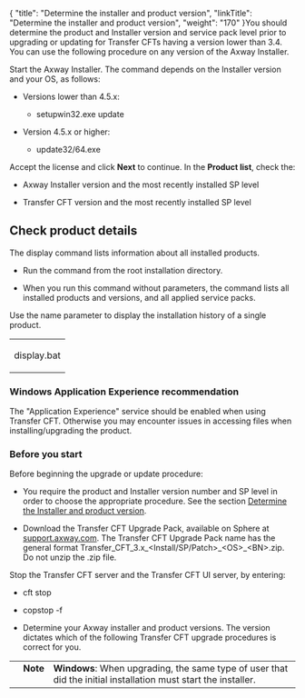 {
    "title": "Determine the installer and product version",
    "linkTitle": "Determine the installer and product version",
    "weight": "170"
}You should determine the product and Installer version and service pack level prior to upgrading or updating for Transfer CFTs having a version lower than 3.4. You can use the following procedure on any version of the Axway Installer.

Start the Axway Installer. The command depends on the Installer version and your OS, as follows:

-   Versions lower than 4.5.x:
    -   setupwin32.exe update
-   Version 4.5.x or higher:
    -   update32/64.exe

Accept the license and click **Next** to continue. In the **Product list**, check the:

-   Axway Installer version and the most recently installed SP level
-   Transfer CFT version and the most recently installed SP level

## Check product details

The display command lists information about all installed products.

-   Run the command from the root installation directory.
-   When you run this command without parameters, the command lists all installed products and versions, and all applied service packs.

Use the name parameter to display the installation history of a single product.

<table cellspacing="0">
   <col/>
   <tbody>
      <tr>
         <td>
            <p>display.bat</p>
         </td>
      </tr>
   </tbody>
</table>

### Windows Application Experience recommendation

The "Application Experience" service should be enabled when using Transfer CFT. Otherwise you may encounter issues in accessing files when installing/upgrading the product.

### Before you start

Before beginning the upgrade or update procedure:

-   You require the product and Installer version number and SP level in order to choose the appropriate procedure. See the section [Determine the Installer and product version](#determin).
-   Download the Transfer CFT Upgrade Pack, available on Sphere at [support.axway.com](https://support.axway.com/). The Transfer CFT Upgrade Pack name has the general format Transfer\_CFT\_3.x\_&lt;Install/SP/Patch>\_&lt;OS>\_&lt;BN>.zip. Do not unzip the .zip file.

Stop the Transfer CFT server and the Transfer CFT UI server, by entering:

-   cft stop
-   copstop -f

<!-- -->

-   Determine your Axway installer and product versions. The version dictates which of the following Transfer CFT upgrade procedures is correct for you.

<table cellpadding="0" cellspacing="0">
   <col/>
   <col/>
   <col/>
      <tr>
         <td valign="top">         </td>
         <td valign="top"><span><b>Note</b></span>
         </td>
         <td data-mc-autonum="&lt;b&gt;Note&lt;/b&gt;" valign="top"><b>Windows</b>: When upgrading, the same type of user that did the initial installation  must start the installer.          </td>
      </tr>
</table>

